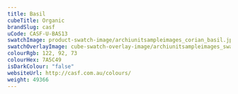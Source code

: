 ```yaml
---
title: Basil
cubeTitle: Organic
brandSlug: casf
uCode: CASF-U-BAS13
swatchImage: product-swatch-image/archiunitsampleimages_corian_basil.jpg
swatchOverlayImage: cube-swatch-overlay-image/archiunitsampleimages_swatch-overlay_corian.png
colourRgb: 122, 92, 73
colourHex: 7A5C49
isDarkColour: "false"
websiteUrl: http://casf.com.au/colours/
weight: 49366
---
```


